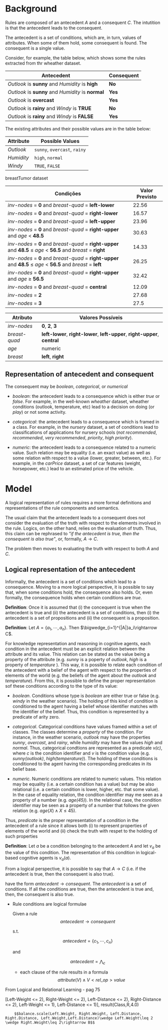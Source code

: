 
# Background

Rules are composed of an antecedent $A$ and a consequent $C$. The intutition is that the antecedent leads to the consequent.

The antecedent is a set of conditions, which are, in turn, values of attributes. When some of them hold, some consequent is found. The consequent is a single value. 


Consider, for example, the table below, which shows some the rules extracted from thr wheather dataset. 

| Antecedent                                                 | Consequent |
|-------------------------------------------------------------|----------|
| *Outlook* is **sunny** and *Humidity* is **high**           | **No**   |
| *Outlook* is **sunny** and *Humidity* is **normal**         | **Yes**  |
| *Outlook* is **overcast**                                   | **Yes**  |
| *Outlook* is **rainy** and *Windy* is **TRUE**              | **No**   |
| *Outlook* is **rainy** and *Windy* is **FALSE**             | **Yes**  |


The existing attributes and their possible values are in the table below:

| Attribute  | Possible Values          |
|------------|---------------------------|
| *Outlook*  | `sunny`, `overcast`, `rainy` |
| *Humidity* | `high`, `normal`             |
| *Windy*    | `TRUE`, `FALSE`              |



breastTumor dataset

| Condições                                                                                              | Valor Previsto |
|--------------------------------------------------------------------------------------------------------|----------------|
| *inv-nodes* = **0** and *breast-quad* = **left-lower**                                                 | 22.56          |
| *inv-nodes* = **0** and *breast-quad* = **right-lower**                                                | 16.57          |
| *inv-nodes* = **0** and *breast-quad* = **left-upper**                                                 | 23.96          |
| *inv-nodes* = **0** and *breast-quad* = **right-upper** and *age* < **48.5**                           | 30.63          |
| *inv-nodes* = **0** and *breast-quad* = **right-upper** and **48.5** ≤ *age* < **56.5** and *breast* = **right** | 14.33          |
| *inv-nodes* = **0** and *breast-quad* = **right-upper** and **48.5** ≤ *age* < **56.5** and *breast* = **left**  | 26.25          |
| *inv-nodes* = **0** and *breast-quad* = **right-upper** and *age* ≥ **56.5**                           | 32.42          |
| *inv-nodes* = **0** and *breast-quad* = **central**                                                    | 12.09          |
| *inv-nodes* = **2**                                                                                    | 27.68          |
| *inv-nodes* = **3**                                                                                    | 27.5           |


| Atributo        | Valores Possíveis                        |
|------------------|------------------------------------------|
| *inv-nodes*     | **0**, **2**, **3**                      |
| *breast-quad*   | **left-lower**, **right-lower**, **left-upper**, **right-upper**, **central** |
| *age*           | numeric                                  |
| *breast*        | **left**, **right**                      |


## Representation of antecedent and consequent
The consequent may be <em>boolean</em>, <em>categorical</em>, or <em>numerical</em>

- <em>boolean</em>: the antecedent leads to a consequence which is either <em>true</em> or <em>false</em>. For example, in the well-known <em>wheather</em> dataset, wheather conditions (outlook, temperature, etc) lead to a decision on doing (or <em>play</em>) or not some activity.

- <em>categorical</em>: the antecedent leads to a consequence which is framed in a class. For example, in the <em>nursery</em> dataset, a set of conditions lead to classifications of applications for nursery schools (<em>not recommended</em>, <em>recommended</em>, <em>very recommended</em>, <em>priority</em>, <em>high priority</em>).

- <em>numeric</em>: the antecedent leads to a consequence related to a numeric value. Such relation may be equality (i.e. an exact value) as well as some relation with respect to a value (lower, greater, between, etc.). For example, in the <em>carPrice</em> dataset, a set of car features (weight, horsepower, etc.) lead to an estimated price of the vehicle.


# Model
A logical representation of rules requires a more formal definitions and representations of the rule components and semantics. 

The usual claim that the antecedent leads to a consequent does not consider the evaluation of the truth with respect to the elements involved in the rule. Logics, on the other hand, relies on the evaluation of truth. Thus, this claim can be rephrased to <em>"if the antecedent is true, then the consequent is also true"</em>, or, formally, $A\rightarrow C$. 

The problem then moves to evaluating the truth with respect to both $A$ and $C$.

## Logical representation of the antecedent
Informally, the antecedent is a set of conditions which lead to a consequence. Moving to a more logical perspective, it is possible to say that, when some conditions hold, the consequence also holds. Or, even formally, the consequence holds when certain conditions are <em>true</em>.

**Definition**: Once it is assumed that (i) the concequent is true when the antecedent is true and (ii) the antecedent is a set of conditions, then (i) the antecedent is a set of propositions and (ii) the consequent is a proposition.

**Definition**: Let $A=\{a_1, \cdots, a_n\}$. Then $\bigwedge_{i=1}^{|A|}a_i\rightarrow C$.

For knowledge representation and reasoning in cognitive agents, each condition in the antecedent must be an explicit relation between the attribute and its value. This relation can be stated as the value being a property of the attribute (e.g. *sunny* is a poperty of *outlook*, *high* is a property of *temperature* ).  This way, it is possible to relate each condition of the antecedent with a belief of the agent with respect to the properties of elements of the world (e.g. the beliefs of the agent about the *outlook* and *temperature*). From this, it is possible to define the proper representation sof these conditions according to the type of its value:

- *boolean*. Conditions whose type is *boolean* are either true or false (e.g. *windy* in the weather scenario). The holding of this kind of condition is conditioned to the agent having a belief whose identifier matches with the identifier of the belief. Thus, this condition is represented by a predicate of arity zero.

- *categorical*. Categorical conditions have values framed within a set of classes. The classes determine a *property* of the condition. For instance, in the weather scenario, *outlook* may have the properties *sunny*, *overcast*, and *rainy*, while *humidity* may have the values *high* and *normal*. Thus, categorical condtions are represented as a predicate *v(c)*, where *c* is the condition identifier and *v* is the condition value (e.g. *sunny(outlook)*, *high(temperature)*). The holding of these conditions is conditioned to the agent having the corresponding predicates in its belief base.

- *numeric*. Numeric conditions are related to numeric values. This relation may be equality (i.e. a certain condition has a value) but may be also relational (i.e. a certain condition is lower, higher, etc. that some value). In the case of equality relation, the condition identifier may me seen as a property of a number (e.g. *age(45)*). In the relational case, the condition identifier may be seen as a property of a number that follows the given relation (e.g. $age(X)\wedge X\leq 45$).

<!-- - The condition identifier is a *term* of first-order logic. For example, the weather scenario has the terms *outlook*, *temperature*, and *windy*.

- The value of an attribute can be seen as its property (e.g. *sunny* is a property of *outlook*).  

- A condition holds *iff* a condition has some property. The holding of an condition --- evaluated with respect to the beliefs of the agent --- may be either *true* or *false*. Thus, it can represented by a *formula*.

- The formula representing a condition is subject to the kind of data of its value:

    - *boolean*
    - *categorical*
    - *numeric*


-->

Thus, *predicate* is the proper representation of a condition in the antecedent of a rule since it allows both (i) to represent properties of elements of the world and (ii) check the truth with respet to the holding of such properties

**Definition**: Let $a$ be a condition belonging to the antecedent $A$ and let $v_a$ be the value of this condition. The representation of this condition in logical-based cognitive agents is $v_a(a)$.





From a logical perspective, it is possible to say that $A\rightarrow C$ (i.e. if the antecedent is true, then the consequent is also true).

have the form $antecedent\rightarrow consequent$. The $antecedent$ is a set of conditions. If all the conditions are true, then the antecedent is true and, then, the consequent is also true.

- Rule conditions are logical formulae
    

    
    Given a rule $$antecedent\rightarrow consequent$$ 
    
    s.t. 

    $$antecedent=\{c_1,\cdots,c_n\}$$

    and
    
      
     $$antecedent=   \bigwedge _c $$

    -   each clause of the rule results in a formula
        $$attribute(V) \wedge V <rel\_op> value$$


From Logical and
Relational Learning - pag 75

[Left-Weight <= 2), Right-Weight <= 2), Left-Distance <= 2), Right-Distance <= 2), Left-Weight <= 1),                 Left-Distance <= 1)], result(Class,R,4.0)

        $$balance.scale(Left.Weight, Right.Weight, Left.Distance, Right.Distance, Left.Weight,Left.Distance)\wedge Left.Weight\leq 2 \wedge Right.Weight\leq 2\rightarrow B$$
        

        